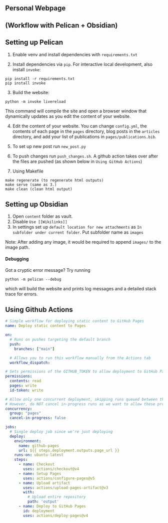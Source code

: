 ## Personal Webpage
## (Workflow with Pelican + Obsidian)


## Setting up Pelican

1. Enable venv and install dependencies with `requirements.txt`

2. Install dependencies via `pip`. For interactive local development, also install `invoke`:
```
pip install -r requirements.txt
pip install invoke
```
3. Build the website:
```
python -m invoke livereload
```
This command will compile the site and open a browser window that dynamically updates as you edit
the content of your website.

4. Edit the content of your website. You can change `config.yml`, the contents of each page in the `pages` 
directory, blog posts in the `articles` directory, and add your list of publications in
`pages/publications.bib`.

5. To set up new post run `new_post.py`
6. To push changes run `push_changes.sh`. A github action takes over after the files are pushed (as shown below in `Using GitHub Actions`)

7. Using Makefile
```
make regenerate (to regenerate html outputs)
make serve (same as 3.)
make clean (clean html output)
```


## Setting up Obsidian 
1. Open `content` folder as vault.
2. Disable `Use [[Wikilinks]]`
3. In settings set up `default location for new attachments` as `In subfolder under current folder`.
Put subfolder name as `images`

Note: After adding any image, it would be required to append `images/` to the image path.


#### Debugging
Got a cryptic error message? Try running
```
python -m pelican --debug
```
which will build the website and prints log messages and a detailed stack trace for errors.

## Using Github Actions

```yml
# Simple workflow for deploying static content to GitHub Pages
name: Deploy static content to Pages

on:
  # Runs on pushes targeting the default branch
  push:
    branches: ["main"]

  # Allows you to run this workflow manually from the Actions tab
  workflow_dispatch:

# Sets permissions of the GITHUB_TOKEN to allow deployment to GitHub Pages
permissions:
  contents: read
  pages: write
  id-token: write

# Allow only one concurrent deployment, skipping runs queued between the run in-progress and latest queued.
# However, do NOT cancel in-progress runs as we want to allow these production deployments to complete.
concurrency:
  group: "pages"
  cancel-in-progress: false

jobs:
  # Single deploy job since we're just deploying
  deploy:
    environment:
      name: github-pages
      url: ${{ steps.deployment.outputs.page_url }}
    runs-on: ubuntu-latest
    steps:
      - name: Checkout
        uses: actions/checkout@v4
      - name: Setup Pages
        uses: actions/configure-pages@v5
      - name: Upload artifact
        uses: actions/upload-pages-artifact@v3
        with:
          # Upload entire repository
          path: 'output'
      - name: Deploy to GitHub Pages
        id: deployment
        uses: actions/deploy-pages@v4
```





